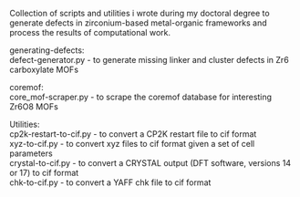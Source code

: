 Collection of scripts and utilities i wrote during my doctoral degree to generate defects in zirconium-based metal-organic frameworks and process the results of computational work.                                                                                                                             
                                                                                                                                                           
generating-defects:                                                                                                                                         
defect-generator.py - to generate missing linker and cluster defects in Zr6 carboxylate MOFs                                                               
                                                                                                                                                           
coremof:                                                                                                                                                   
core_mof-scraper.py - to scrape the coremof database for interesting Zr6O8 MOFs                                                                             
                                                                                                                                                           
Utilities:                                                                                                                                                 
cp2k-restart-to-cif.py - to convert a CP2K restart file to cif format                                                                                       
xyz-to-cif.py - to convert xyz files to cif format given a set of cell parameters                                                                           
crystal-to-cif.py - to convert a CRYSTAL output (DFT software, versions 14 or 17) to cif format                                                             
chk-to-cif.py - to convert a YAFF chk file to cif format
